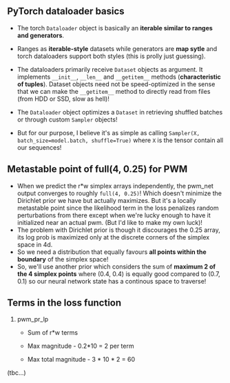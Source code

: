 ## PyTorch dataloader basics

- The torch `Dataloader` object is basically an **iterable similar to ranges and generators**.

- Ranges as **iterable-style** datasets while generators are **map sytle** and torch dataloaders support both styles (this is prolly just guessing).

- The dataloaders primarily receive `Dataset` objects as argument. It implements `__init__`, `__len__` and `__getitem__` methods (**characteristic of tuples**). Dataset objects need not be speed-optimized in the sense that we can make the `__getitem__` method to directly read from files (from HDD or SSD, slow as hell)!

- The `Dataloader` object optimizes a `Dataset` in retrieving shuffled batches or through custom `Sampler` objects!

- But for our purpose, I believe it's as simple as calling `Sampler(X, batch_size=model.batch, shuffle=True)` where `X` is the tensor contain all our sequences!

## Metastable point of full(4, 0.25) for PWM
- When we predict the r*w simplex arrays independently, the pwm_net output converges to roughly `full(4, 0.25)`! Which doesn't minimize the Dirichlet prior we have but actually maximizes. But it's a locally metastable point since the likelihood term in the loss penalizes random perturbations from there except when we're lucky enough to have it initialized near an actual pwm. (But I'd like to make my own luck)!
- The problem with Dirichlet prior is though it discourages the 0.25 array, its log prob is maximized only at the discrete corners of the simplex space in 4d.
- So we need a distribution that equally favours **all points within the boundary** of the simplex space!
- So, we'll use another prior which considers the sum of **maximum 2 of the 4 simplex points** where (0.4, 0.4) is equally good compared to (0.7, 0.1) so our neural network state has a continous space to traverse!

## Terms in the loss function

1. pwm_pr_lp
   
   - Sum of r*w terms
   
   - Max magnitude - 0.2*10 = 2 per term
   
   - Max total magnitude - 3 * 10 * 2 = 60

(tbc...)
